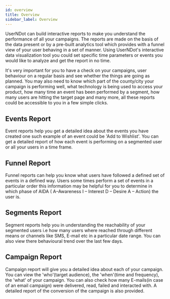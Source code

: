 ```yaml
---
id: overview
title: Overview
sidebar_label: Overview
---
```


UserNDot can build interactive reports to make you understand the performance of all your campaigns. The reports are made on the basis of the data present or by a pre-built analytics tool which provides with a funnel view of your user behaving in a set of manner. Using UserNDot's interactive data visualization tool you could set specific time parameters or events you would like to analyze and get the report in no time. 

It's very important for you to have a check on your campaigns, user behaviour on a regular basis and see whether the things are going as planned. You may also need to know which part of the county/city your campaign is performing well, what technology is being used to access your product, how many time an event has been performed by a segment, how many users are hitting the target page and many more, all these reports could be accessible to you in a few simple clicks.

## Events Report

Event reports help you get a detailed idea about the events you have created one such example of an event could be 'Add to Wishlist'. You can get a detailed report of how each event is performing on a segmented user or all your users in a time frame.

## Funnel Report

Funnel reports can help you know what users have followed a defined set of events in a defined way. Users some times perform a set of events in a particular order this information may be helpful for you to determine in which phase of AIDA ( A–Awareness I – Interest D – Desire A – Action) the user is.

## Segments Report

Segment reports help you in understanding the reachability of your segmented users i.e how many users where reached through different means or channels like SMS, E-mail etc in a particular date range. You can also view there behavioural trend over the last few days. 

## Campaign Report

Campaign report will give you a detailed idea about each of your campaign. You can view the 'who'(target audience), the 'when'(time and frequency), the 'what' of your campaign. You can also check how many E-mails(in case of an email campaign) were delivered, read, failed and interacted with. A detailed report of the conversion of the campaign is also provided.
